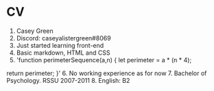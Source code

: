 # CV

1. Casey Green
2. Discord: caseyalistergreen#8069
3. Just started learning front-end
4. Basic markdown, HTML and CSS
5. 'function perimeterSequence(a,n) {
  let perimeter = a * (n * 4);
   
  return perimeter;
}'
6. No working experience as for now
7. Bachelor of Psychology. RSSU 2007-2011
8. English: B2
